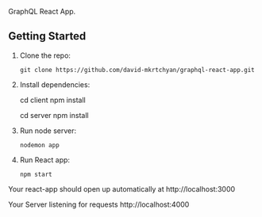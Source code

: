 GraphQL React App.

## Getting Started

1.  Clone the repo:

        git clone https://github.com/david-mkrtchyan/graphql-react-app.git

2.  Install dependencies:

       cd client
            npm install
       
       cd server
            npm install

3.  Run node server:

        nodemon app
        
4.  Run React app:

        npm start

Your react-app should open up automatically at http://localhost:3000

Your Server listening for requests http://localhost:4000
